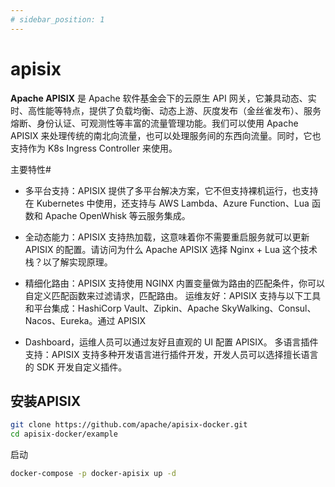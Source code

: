 ```yaml
---
# sidebar_position: 1
---
```

# apisix

**Apache APISIX** 是 Apache 软件基金会下的云原生 API 网关，它兼具动态、实时、高性能等特点，提供了负载均衡、动态上游、灰度发布（金丝雀发布）、服务熔断、身份认证、可观测性等丰富的流量管理功能。我们可以使用 Apache APISIX 来处理传统的南北向流量，也可以处理服务间的东西向流量。同时，它也支持作为 K8s Ingress Controller 来使用。

主要特性#

- 多平台支持：APISIX 提供了多平台解决方案，它不但支持裸机运行，也支持在 Kubernetes 中使用，还支持与 AWS Lambda、Azure Function、Lua 函数和 Apache OpenWhisk 等云服务集成。

- 全动态能力：APISIX 支持热加载，这意味着你不需要重启服务就可以更新 APISIX 的配置。请访问为什么 Apache APISIX 选择 Nginx + Lua 这个技术栈？以了解实现原理。

- 精细化路由：APISIX 支持使用 NGINX 内置变量做为路由的匹配条件，你可以自定义匹配函数来过滤请求，匹配路由。
运维友好：APISIX 支持与以下工具和平台集成：HashiCorp Vault、Zipkin、Apache SkyWalking、Consul、Nacos、Eureka。通过 APISIX

- Dashboard，运维人员可以通过友好且直观的 UI 配置 APISIX。
多语言插件支持：APISIX 支持多种开发语言进行插件开发，开发人员可以选择擅长语言的 SDK 开发自定义插件。

## 安装APISIX

``` bash
git clone https://github.com/apache/apisix-docker.git
cd apisix-docker/example
```

启动

``` bash
docker-compose -p docker-apisix up -d
```
